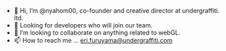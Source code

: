 - 👋 Hi, I’m @nyahom00, co-founder and creative director at undergraffiti. ltd.
- 👀 Looking for developers who will join our team.
- 💞️ I’m looking to collaborate on anything related to webGL.
- 📫 How to reach me ... eri.furuyama@undergraffiti.com


<!---
nyahom00/nyahom00 is a ✨ special ✨ repository because its `README.md` (this file) appears on your GitHub profile.
You can click the Preview link to take a look at your changes.
--->
